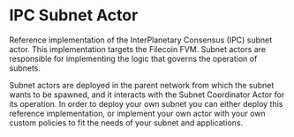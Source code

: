 # IPC Subnet Actor
Reference implementation of the InterPlanetary Consensus (IPC) subnet actor. This implementation
targets the Filecoin FVM. Subnet actors are responsible for implementing the logic
that governs the operation of subnets. 

Subnet actors are deployed in the parent network from which the subnet wants to be
spawned, and it interacts with the Subnet Coordinator Actor for its operation. In order
to deploy your own subnet you can either deploy this reference implementation, or implement
your own actor with your own custom policies to fit the needs of your subnet and applications.
